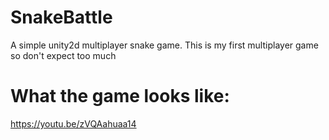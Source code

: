# SnakeBattle

A simple unity2d multiplayer snake game.
This is my first multiplayer game so don't expect too much

# What the game looks like:
https://youtu.be/zVQAahuaa14
